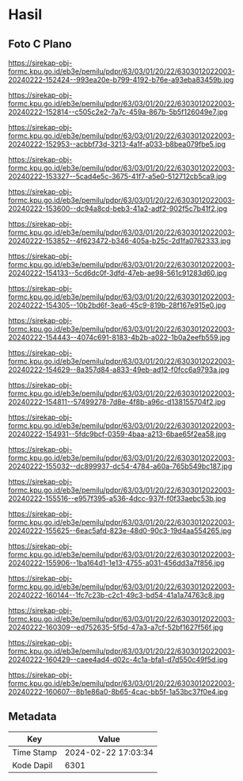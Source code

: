 # Hasil

## Foto C Plano

https://sirekap-obj-formc.kpu.go.id/eb3e/pemilu/pdpr/63/03/01/20/22/6303012022003-20240222-152424--993ea20e-b799-4192-b76e-a93eba83459b.jpg

https://sirekap-obj-formc.kpu.go.id/eb3e/pemilu/pdpr/63/03/01/20/22/6303012022003-20240222-152814--c505c2e2-7a7c-459a-867b-5b5f126049e7.jpg

https://sirekap-obj-formc.kpu.go.id/eb3e/pemilu/pdpr/63/03/01/20/22/6303012022003-20240222-152953--acbbf73d-3213-4a1f-a033-b8bea079fbe5.jpg

https://sirekap-obj-formc.kpu.go.id/eb3e/pemilu/pdpr/63/03/01/20/22/6303012022003-20240222-153327--5cad4e5c-3675-41f7-a5e0-512712cb5ca9.jpg

https://sirekap-obj-formc.kpu.go.id/eb3e/pemilu/pdpr/63/03/01/20/22/6303012022003-20240222-153600--dc94a8cd-beb3-41a2-adf2-902f5c7b41f2.jpg

https://sirekap-obj-formc.kpu.go.id/eb3e/pemilu/pdpr/63/03/01/20/22/6303012022003-20240222-153852--4f623472-b346-405a-b25c-2d1fa0762333.jpg

https://sirekap-obj-formc.kpu.go.id/eb3e/pemilu/pdpr/63/03/01/20/22/6303012022003-20240222-154133--5cd6dc0f-3dfd-47eb-ae98-561c91283d60.jpg

https://sirekap-obj-formc.kpu.go.id/eb3e/pemilu/pdpr/63/03/01/20/22/6303012022003-20240222-154305--10b2bd6f-3ea6-45c9-819b-28f167e915e0.jpg

https://sirekap-obj-formc.kpu.go.id/eb3e/pemilu/pdpr/63/03/01/20/22/6303012022003-20240222-154443--4074c691-8183-4b2b-a022-1b0a2eefb559.jpg

https://sirekap-obj-formc.kpu.go.id/eb3e/pemilu/pdpr/63/03/01/20/22/6303012022003-20240222-154629--8a357d84-a833-49eb-ad12-f0fcc6a9793a.jpg

https://sirekap-obj-formc.kpu.go.id/eb3e/pemilu/pdpr/63/03/01/20/22/6303012022003-20240222-154811--57499278-7d8e-4f8b-a96c-d138155704f2.jpg

https://sirekap-obj-formc.kpu.go.id/eb3e/pemilu/pdpr/63/03/01/20/22/6303012022003-20240222-154931--5fdc9bcf-0359-4baa-a213-6bae65f2ea58.jpg

https://sirekap-obj-formc.kpu.go.id/eb3e/pemilu/pdpr/63/03/01/20/22/6303012022003-20240222-155032--dc899937-dc54-4784-a60a-765b549bc187.jpg

https://sirekap-obj-formc.kpu.go.id/eb3e/pemilu/pdpr/63/03/01/20/22/6303012022003-20240222-155516--e957f395-a536-4dcc-937f-f0f33aebc53b.jpg

https://sirekap-obj-formc.kpu.go.id/eb3e/pemilu/pdpr/63/03/01/20/22/6303012022003-20240222-155625--6eac5afd-823e-48d0-90c3-19d4aa554265.jpg

https://sirekap-obj-formc.kpu.go.id/eb3e/pemilu/pdpr/63/03/01/20/22/6303012022003-20240222-155906--1ba164d1-1e13-4755-a031-456dd3a7f856.jpg

https://sirekap-obj-formc.kpu.go.id/eb3e/pemilu/pdpr/63/03/01/20/22/6303012022003-20240222-160144--1fc7c23b-c2c1-49c3-bd54-41a1a74763c8.jpg

https://sirekap-obj-formc.kpu.go.id/eb3e/pemilu/pdpr/63/03/01/20/22/6303012022003-20240222-160309--ed752635-5f5d-47a3-a7cf-52bf1627f56f.jpg

https://sirekap-obj-formc.kpu.go.id/eb3e/pemilu/pdpr/63/03/01/20/22/6303012022003-20240222-160429--caee4ad4-d02c-4c1a-bfa1-d7d550c49f5d.jpg

https://sirekap-obj-formc.kpu.go.id/eb3e/pemilu/pdpr/63/03/01/20/22/6303012022003-20240222-160607--8b1e86a0-8b65-4cac-bb5f-1a53bc37f0e4.jpg


## Metadata

| Key        | Value               |
| ---------- | ------------------- |
| Time Stamp | 2024-02-22 17:03:34 |
| Kode Dapil | 6301                |



